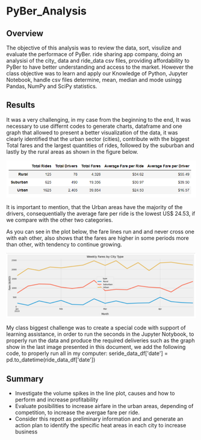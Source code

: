 # PyBer_Analysis
##  Overview
The objective of this analysis was to review the data, sort, visulize  and evaluate the performace of PyBer. ride sharing app company, doing an analysisi of the city_ data and ride_data csv files, providing affordability to PyBer to have better understanding and access to the market. However the class objective was to learn and apply our Knowledge of 
Python, Jupyter Notebook, handle csv files determine, mean, median and mode usingg Pandas, NumPy and SciPy statistics.

##  Results
It was a very challenging, in my case from the beginning to the end, It was necessary to use differnt  codes to generate charts, dataframe and one graph that allowed to present a better visualization of the data, it was clearly identified that the urban sector (cities), contribute with the biggest Total fares and the largest quantities of rides, followed by the suburban and lastly by the rural areas as shown in the figure below. 

![This is an image](https://github.com/JJF1962/PyBer_Analysis/blob/main/Capture.%20Pyber_fare_Summary.PNG)

It is important to mention, that the Urban areas have the majority of the drivers, consequentially the average fare per ride is the lowest US$ 24.53, if we compare with the other two categories.

As you can see in the plot below, the fare lines run and and never cross one with eah other, also shows that the fares are higher in some periods more than other, with tendency to continue growing.

![This is an image](https://github.com/JJF1962/PyBer_Analysis/blob/main/Capture%20Graph.PNG)

My class biggest challenge was to create a special code with support of learning assistance, in order to run the seconds in the Jupyter Notybook, to properly run the data and produce the required deliveries such as the graph show in the last image presented in this document, we add the following code, to properly run all  in my computer: seride_data_df['date'] = pd.to_datetime(ride_data_df['date'])

##  Summary
  * Investigate the volume spikes in the line plot, causes and how to perform and increase profitability
  * Evaluate posibilities to increase airfare in the urban areas, depending of competition, to increase the avergae fare per ride.
  * Consider this repott as preliminary information and and generate an action plan to identify the specific heat areas in each city to increase business
